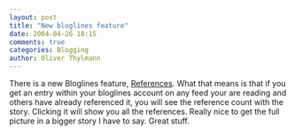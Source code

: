 ```yaml
---
layout: post
title: "New bloglines feature"
date: 2004-04-26 18:15
comments: true
categories: Blogging
author: Oliver Thylmann
---
```



There is a new Bloglines feature, [References](http://www.bloglines.com/about/news#56). What that means is that if you get an entry within your bloglines account on any feed your are reading and others have already referenced it, you will see the reference count with the story. Clicking it will show you all the references. Really nice to get the full picture in a bigger story I have to say. Great stuff.


